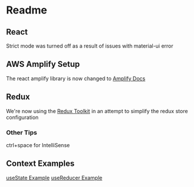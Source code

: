 # Readme

## React

Strict mode was turned off as a result of issues with material-ui error

## AWS Amplify Setup

The react amplify library is now changed to [Amplify Docs](https://docs.amplify.aws/ui/auth/authenticator/q/framework/react#usage-1)

## Redux

We're now using the [Redux Toolkit](https://redux-toolkit.js.org) in an attempt to simplify the redux store configuration

### Other Tips

ctrl+space for IntelliSense

## Context Examples

[useState Example](https://codesandbox.io/s/m4wk8wlpy8?file=/src/count-context.tsx)
[useReducer Example](https://codesandbox.io/s/bitter-night-i5mhj?file=/src/count-context.tsx)